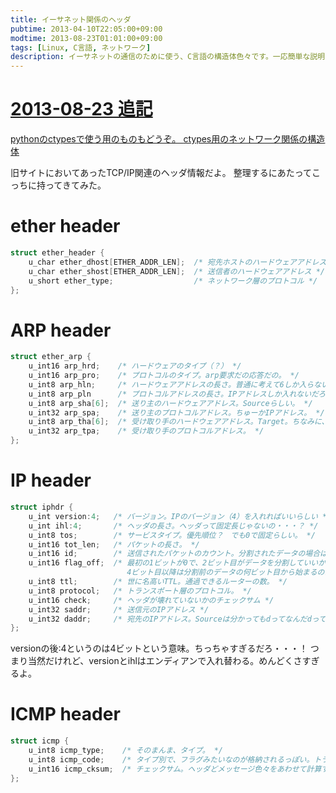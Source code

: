 ```yaml
---
title: イーサネット関係のヘッダ
pubtime: 2013-04-10T22:05:00+09:00
modtime: 2013-08-23T01:01:00+09:00
tags: [Linux, C言語, ネットワーク]
description: イーサネットの通信のために使う、C言語の構造体色々です。一応簡単な説明を付けてあります。
---
```


<ins date="2013-08-23T01:01:00+09:00">

# 2013-08-23 追記

pythonのctypesで使う用のものもどうぞ。
[ctypes用のネットワーク関係の構造体](/blog/2013/08/ethernet-header-for-python)

</ins>

旧サイトにおいてあったTCP/IP関連のヘッダ情報だよ。
整理するにあたってこっちに持ってきてみた。

# ether header
``` c
struct ether_header {
    u_char ether_dhost[ETHER_ADDR_LEN];  /* 宛先ホストのハードウェアアドレス */
    u_char ether_shost[ETHER_ADDR_LEN];  /* 送信者のハードウェアアドレス */
    u_short ether_type;                  /* ネットワーク層のプロトコル */
};
```

# ARP header
``` c
struct ether_arp {
    u_int16 arp_hrd;    /* ハードウェアのタイプ（？） */
    u_int16 arp_pro;    /* プロトコルのタイプ。arp要求だの応答だの。 */
    u_int8 arp_hln;     /* ハードウェアアドレスの長さ。普通に考えて6しか入らないんじゃ。 */
    u_int8 arp_pln      /* プロトコルアドレスの長さ。IPアドレスしか入れないだろうし、4しか入れない気がする。 */
    u_int8 arp_sha[6];  /* 送り主のハードウェアアドレス。Sourceらしい。 */
    u_int32 arp_spa;    /* 送り主のプロトコルアドレス。ちゅーかIPアドレス。 */
    u_int8 arp_tha[6];  /* 受け取り手のハードウェアアドレス。Target。ちなみに、知らないときは0で埋める */
    u_int32 arp_tpa;    /* 受け取り手のプロトコルアドレス。 */
};
```

# IP header
``` c
struct iphdr {
    u_int version:4;   /* バージョン。IPのバージョン（4）を入れればいいらしい */
    u_int ihl:4;       /* ヘッダの長さ。ヘッダって固定長じゃないの・・・？ */
    u_int8 tos;        /* サービスタイプ。優先順位？　でも0で固定らしい。 */
    u_int16 tot_len;   /* パケットの長さ。 */
    u_int16 id;        /* 送信されたパケットのカウント。分割されたデータの場合は、同じ値が入る。 */
    u_int16 flag_off;  /* 最初の1ビットが0で、2ビット目がデータを分割していいかどうかのフラグ。3ビット目は分割した最後のパケットなら0、そうじゃなきゃ1。
                          4ビット目以降は分割前のデータの何ビット目から始まるのか。よく分からん。 */
    u_int8 ttl;        /* 世に名高いTTL。通過できるルーターの数。 */
    u_int8 protocol;   /* トランスポート層のプロトコル。 */
    u_int16 check;     /* ヘッダが壊れていないかのチェックサム */
    u_int32 saddr;     /* 送信元のIPアドレス */
    u_int32 daddr;     /* 宛先のIPアドレス。Sourceは分かってもdってなんだdって。 */
};
```
versionの後:4というのは4ビットという意味。ちっちゃすぎるだろ・・・！
つまり当然だけれど、versionとihlはエンディアンで入れ替わる。めんどくさすぎるよ。

# ICMP header
``` c
struct icmp {
    u_int8 icmp_type;    /* そのまんま、タイプ。 */
    u_int8 icmp_code;    /* タイプ別で、フラグみたいなのが格納されるっぽい。トラブルの内容とか入れる。 */
    u_int16 icmp_cksum;  /* チェックサム。ヘッダどメッセージ色々をあわせて計算するらしい。 */
};
```
